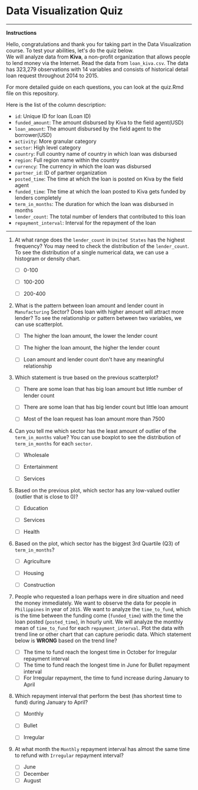 # Data Visualization Quiz
___
**Instructions**

Hello, congratulations and thank you for taking part in the Data Visualization course. To test your abilities, let's do the quiz below.  
We will analyze data from **Kiva**, a non-profit organization that allows people to lend money via the Internet. Read the data from `loan_kiva.csv`. The data has 323,279 observations with 14 variables and consists of historical detail loan request throughout 2014 to 2015. 

For more detailed guide on each questions, you can look at the quiz.Rmd file on this repository.

Here is the list of the column description:

* `id`: Unique ID for loan (Loan ID)
* `funded_amount`: The amount disbursed by Kiva to the field agent(USD)
* `loan_amount`: The amount disbursed by the field agent to the borrower(USD)
* `activity`: More granular category
* `sector`: High level category
* `country`: Full country name of country in which loan was disbursed
* `region`: Full region name within the country
* `currency`: The currency in which the loan was disbursed
* `partner_id`: ID of partner organization
* `posted_time`: The time at which the loan is posted on Kiva by the field agent
* `funded_time`: The time at which the loan posted to Kiva gets funded by lenders completely
* `term_in_months`: The duration for which the loan was disbursed in months
* `lender_count`: The total number of lenders that contributed to this loan
* `repayment_interval`: Interval for the repayment of the loan
___

1. At what range does the `lender_count` in `United States` has the highest frequency? You may need to check the distribution of the `lender_count`. To see the distribution of a single numerical data, we can use a histogram or density chart.

   - [ ] 0-100
   - [ ] 100-200
   - [ ] 200-400
   
   
2. What is the pattern between loan amount and lender count in `Manufacturing` Sector? Does loan with higher amount will attract more lender? To see the relationship or pattern between two variables, we can use scatterplot.

   - [ ] The higher the loan amount, the lower the lender count
   - [ ] The higher the loan amount, the higher the lender count
   - [ ] Loan amount and lender count don't have any meaningful relationship


3. Which statement is true based on the previous scatterplot?

   - [ ] There are some loan that has big loan amount but little number of lender count
   - [ ] There are some loan that has big lender count but little loan amount
   - [ ] Most of the loan request has loan amount more than 7500
   

4. Can you tell me which sector has the least amount of outlier of the `term_in_months` value? You can use boxplot to see the distribution of `term_in_months` for each `sector`.

   - [ ] Wholesale
   - [ ] Entertainment
   - [ ] Services


5. Based on the previous plot, which sector has any low-valued outlier (outlier that is close to 0)? 

   - [ ] Education
   - [ ] Services
   - [ ] Health


6. Based on the plot, which sector has the biggest 3rd Quartile (Q3) of `term_in_months`? 

   - [ ] Agriculture
   - [ ] Housing 
   - [ ] Construction


7. People who requested a loan perhaps were in dire situation and need the money immediately. We want to observe the data for people in `Philippines` in year of `2015`. We want to analyze the `time_to_fund`, which is the time between the funding come (`funded_time`) with the time the loan posted (`posted_time`), in hourly unit.  We will analyze the monthly mean of `time_to_fund` for each `repayment_interval`. Plot the data with trend line or other chart that can capture periodic data. Which statement below is **WRONG** based on the trend line?
   
   - [ ] The time to fund reach the longest time in October for Irregular repayment interval
   - [ ] The time to fund reach the longest time in June for Bullet repayment interval
   - [ ] For Irregular repayment, the time to fund increase during January to April

8. Which repayment interval that perform the best (has shortest time to fund) during January to April?

   - [ ] Monthly
   - [ ] Bullet
   - [ ] Irregular
   
   
9. At what month the `Monthly` repayment interval has almost the same time to refund with `Irregular` repayment interval?

   - [ ] June
   - [ ] December
   - [ ] August

